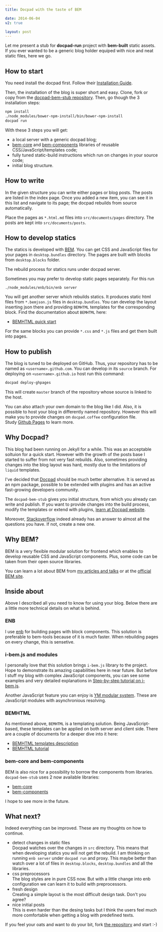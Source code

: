 ```yaml
---
title: Docpad with the taste of BEM

date: 2014-06-04
v2: true

layout: post
---
```


<div data-excerpt>

Let me present a stub for **docpad-run** project with
**bem-built** static assets. If you ever wanted to be
a generic blog holder equiped with nice and neat static
files, here we go.

</div>

## How to start

You need install the docpad first. Follow their [Installation Guide](http://docpad.org/docs/install).

Then, the installation of the blog is super short and easy. Clone, fork or
copy from the [docpad-bem-stub repository](https://github.com/varya/docpad-bem-stub).
Then, go though the 3 installation steps:

```bash
npm install
./node_modules/bower-npm-install/bin/bower-npm-install
docpad run
```

With these 3 steps you will get:

- a local server with a generic docpad blog;
- [bem-core](http://bem.info/libs/bem-core/2.2.0/) and [bem-components](http://bem.info/libs/bem-components/v2/)
  libraries of reusable CSS/JavaScript/templates code;
- fully tuned static-build instructions which run on changes
  in your source code;
- initial blog structure.

## How to write

In the given structure you can write either pages or blog posts.
The posts are listed in the index page. Once you added a new
item, you can see it in this list and navigate to its page;
the docpad rebuilds from source automatically.

Place the pages as `*.html.md` files into `src/documents/pages`
directory. The posts are kept into `src/documents/posts`.

## How to develop statics

The statics is developed with [BEM](http://bem.info/).
You can get CSS and JavaScript files for your pages in
`desktop.bundles` directory. The pages are built with blocks
from `desktop.blocks` folder.

The rebuild process for statics runs under docpad server.

Sometimes you may prefer to develop static pages separately.
For this run

```
./node_modules/enb/bin/enb server
```

You will get another server which rebuilds statics. It
produces static html files from `*.bemjson.js` files in
`desktop.bundles`. You can develop the layout inserting
json there and providing `BEMHTML` templates for the
corresponding block. Find the documentation about `BEMHTML`
here:

- [BEMHTML quick start](http://bem.info/libs/bem-core/2.2.0/templating/intro/)

For the same blocks you can provide `*.css` and `*.js` files
and get them built into pages.

## How to publish

The blog is tuned to be deployed on GitHub. Thus, your
repository has to be named as `<username>.github.com`. You
can develop in its `source` branch. For deploying on
`<username>.github.io` host run this command:

```bash
docpad deploy-ghpages
```

This will create `master` branch of the repository whose
source is linked to the host.

You can also attach your own domain to the blog like I did.
Also, it is possible to host your blog in differently named
repository. However this will make you to provide changes
on `docpad.coffee` configuration file.<br/>
Study [Github Pages](https://pages.github.com/) to learn more.

## Why Docpad?

This blog had been running on Jekyll for a while. This was an
acceptable soltuion for a quick start. However with the growth
of the posts base I started to suffer from not very fast
rebuilds. Also, sometimes providing changes into the blog
layout was hard, mostly due to the limitations of `liquid`
templates.

I've decided that [Docpad](http://docpad.org/) should be much
better alternative. It is served as an npm package, possible to
be extended with plugins and has an active fast-growing
developers community.

The `docpad-bem-stub` gives you initial structure, from which
you already can write and publish. If you want to provide changes
into the build process, modify the templates or extend with
plugins, [learn at Docpad website](http://docpad.org/).

Moreover, [Stackoverflow](http://stackoverflow.com/) indeed already
has an answer to almost all the questions you have. If not, create a new
one.

## Why BEM?

BEM is a very flexible modular solution for frontend which
enables to develop reusable CSS and JavaScript components. Plus, some code
can be taken from their open source libraries.

You can learn a lot about BEM from [my articles and talks](/en/content)
or at the [official BEM site](http://bem.info/).

## Inside about

Above I described all you need to know for using your blog. Below there
are a little more technical details on what is behind.

### ENB

I use [enb](https://github.com/enb-make/enb) for building pages with block
components. This solution is preferable to bem-tools because of it is much
faster. When rebuilding pages on every change, this is sensetive.

### i-bem.js and modules

I personally love that this solution brings `i-bem.js` library to the
project. Hope to demonstrate its amazing capabilities here in near future.
But before I stuff my blog with complex JavaScript components, you
can see some examples and very detailed explanations in [Step-by-step tutorial on
i-bem.js](http://bem.info/tutorials/bem-js-tutorial/).

Another JavaScript feature you can enjoy is [YM modular system](/en/issues/ym-modular-system).
These are JavaScript modules with asynchronious resolving.

### BEMHTML

As mentioned above, `BEMHTML` is a templating solution. Being JavaScript-based,
these templates can be applied on both server and client side. There are
a couple of documents for a deeper dive into it here:

- [BEMHTML templates description](http://bem.info/libs/bem-core/2.2.0/templating/rationale/)
- [BEMHTML tutorial](http://bem.info/libs/bem-core/2.2.0/templating/reference/)

### bem-core and bem-components

BEM is also nice for a possibility to borrow the components from libraries.
`docpad-bem-stub` uses 2 now available libraries:

- [bem-core](http://bem.info/libs/bem-core/2.2.0/)
- [bem-components](http://bem.info/libs/bem-components/v2/)

I hope to see more in the future.

## What next?

Indeed everything can be improved. These are my thoughts on how
to continue.

- detect changes in static files<br/>
  Docpad watches over the changes in `src` directory. This means that
  when developing statics you will not get the rebuild. I am thinking
  on running `enb server` under `docpad run` and proxy. This maybe
  better than watch over a lot of files in `desktop.blocks`, `desktop.bundles`
  and all the libraries.
- css preprocessors<br/>
  The blog styles are in pure CSS now. But with a little
  change into enb configuration we can learn it to build with
  preprocessors.
- fresh design<br/>
  Creating a simple layout is the most difficult design task. Don't you agree?
- nice initial posts<br/>
  This is even harder than the desing tasks but I think the users feel much
  more comfortable when getting a blog with predefined texts.

If you feel your oats and want to do your bit, fork [the repository](https://github.com/varya/docpad-bem-stub)
and start :-)
